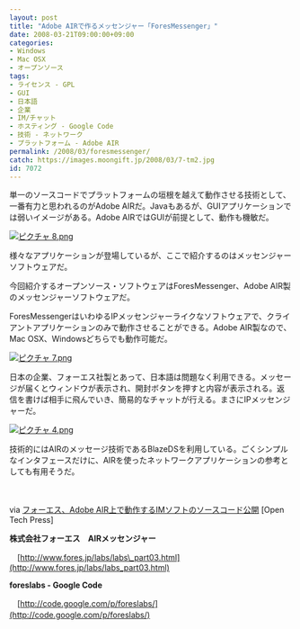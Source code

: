 ```yaml
---
layout: post
title: "Adobe AIRで作るメッセンジャー「ForesMessenger」"
date: 2008-03-21T09:00:00+09:00
categories:
- Windows
- Mac OSX
- オープンソース
tags: 
- ライセンス - GPL
- GUI
- 日本語
- 企業
- IM/チャット
- ホスティング - Google Code
- 技術 - ネットワーク
- プラットフォーム - Adobe AIR
permalink: /2008/03/foresmessenger/
catch: https://images.moongift.jp/2008/03/7-tm2.jpg
id: 7072
---
```

単一のソースコードでプラットフォームの垣根を越えて動作させる技術として、一番有力と思われるのがAdobe AIRだ。Javaもあるが、GUIアプリケーションでは弱いイメージがある。Adobe AIRではGUIが前提として、動作も機敏だ。

  

[![ピクチャ 8.png](https://images.moongift.jp/2008/03/8-tm.jpg)](https://images.moongift.jp/2008/03/84.jpg)

  

様々なアプリケーションが登場しているが、ここで紹介するのはメッセンジャーソフトウェアだ。

  

今回紹介するオープンソース・ソフトウェアはForesMessenger、Adobe AIR製のメッセンジャーソフトウェアだ。

  
  
<!--more-->  

ForesMessengerはいわゆるIPメッセンジャーライクなソフトウェアで、クライアントアプリケーションのみで動作させることができる。Adobe AIR製なので、Mac OSX、Windowsどちらでも動作可能だ。

  

[![ピクチャ 7.png](https://images.moongift.jp/2008/03/7-tm2.jpg)](https://images.moongift.jp/2008/03/76.jpg)

  

日本の企業、フォーエス社製とあって、日本語は問題なく利用できる。メッセージが届くとウィンドウが表示され、開封ボタンを押すと内容が表示される。返信を書けば相手に飛んでいき、簡易的なチャットが行える。まさにIPメッセンジャーだ。

  

[![ピクチャ 4.png](https://images.moongift.jp/2008/03/4-tm3.jpg)](https://images.moongift.jp/2008/03/49.jpg)

  

技術的にはAIRのメッセージ技術であるBlazeDSを利用している。ごくシンプルなインタフェースだけに、AIRを使ったネットワークアプリケーションの参考としても有用そうだ。

  

　

  

via [フォーエス、Adobe AIR上で動作するIMソフトのソースコード公開](http://opentechpress.jp/opensource/08/03/17/0926254.shtml) [Open Tech Press]  
  
**株式会社フォーエス　AIRメッセンジャー**  
  
　[http://www.fores.jp/labs/labs\_part03.html](http://www.fores.jp/labs/labs_part03.html)  
  
**foreslabs - Google Code**  
  
　[http://code.google.com/p/foreslabs/](http://code.google.com/p/foreslabs/) 　

  
